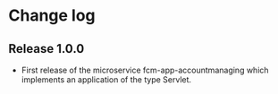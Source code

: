 # Change log

## Release 1.0.0

- First release of the microservice fcm-app-accountmanaging which implements an application of the type
Servlet.
